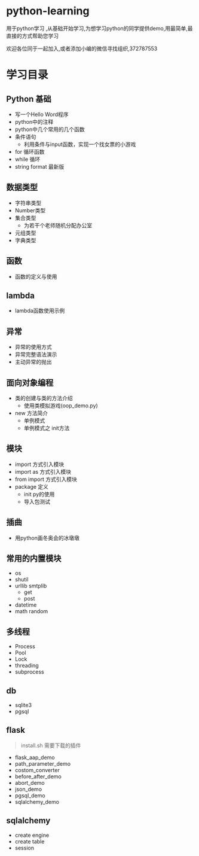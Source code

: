 # python-learning

用于python学习 ,从基础开始学习,为想学习python的同学提供demo,用最简单,最直接的方式帮助您学习

欢迎各位同于一起加入,或者添加小编的微信寻找组织,372787553

# 学习目录

## Python 基础

- 写一个Hello Word程序
- python中的注释
- python中几个常用的几个函数
- 条件语句
    - 利用条件与input函数，实现一个找女票的小游戏
- for 循环函数
- while 循环
- string format 最新版

## 数据类型

- 字符串类型
- Number类型
- 集合类型
    - 为若干个老师随机分配办公室
- 元组类型
- 字典类型

## 函数

- 函数的定义与使用

## lambda

- lambda函数使用示例

## 异常

- 异常的使用方式
- 异常完整语法演示
- 主动异常的抛出

## 面向对象编程

- 类的创建与类的方法介绍
    - 使用类模拟游戏(oop_demo.py)
- new 方法简介
    - 单例模式
    - 单例模式之 init方法

## 模块

- import 方式引入模块
- import as 方式引入模块
- from import 方式引入模块
- package 定义
    - init py的使用
    - 导入包测试

## 插曲

- 用python画冬奥会的冰墩墩

## 常用的内置模块

- os
- shutil
- urllib smtplib
    - get
    - post
- datetime
- math random

## 多线程

- Process
- Pool
- Lock
- threading
- subprocess

## db

- sqlite3
- pgsql

## flask

> install.sh 需要下载的插件

- flask_aap_demo
- path_parameter_demo
- costom_converter
- before_after_demo
- abort_demo
- json_demo
- pgsql_demo
- sqlalchemy_demo

## sqlalchemy

- create engine
- create table
- session 
